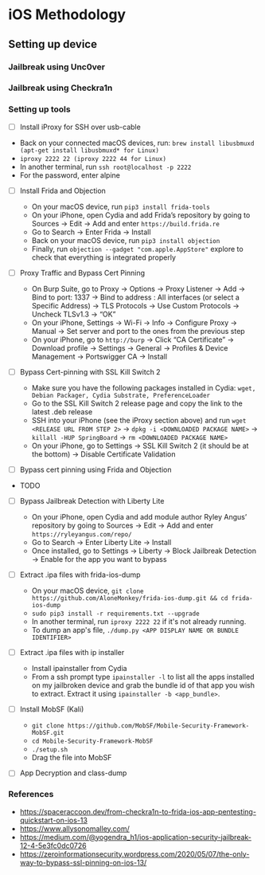 # iOS Methodology

 
## Setting up device

### Jailbreak using Unc0ver


### Jailbreak using Checkra1n


### Setting up tools
  
 - [ ] Install iProxy for SSH over usb-cable
  - Back on your connected macOS devices, run: `brew install libusbmuxd (apt-get install libusbmuxd* for Linux)`
  - `iproxy 2222 22 (iproxy 2222 44 for Linux)`
  - In another terminal, run `ssh root@localhost -p 2222`
  - For the password, enter alpine

- [ ] Install Frida and Objection
  - On your macOS device, run `pip3 install frida-tools`
  - On your iPhone, open Cydia and add Frida’s repository by going to Sources → Edit → Add and enter `https://build.frida.re`
  - Go to Search → Enter Frida → Install
  - Back on your macOS device, run `pip3 install objection`
  - Finally, run `objection --gadget "com.apple.AppStore"` explore to check that everything is integrated properly
  
- [ ] Proxy Traffic and Bypass Cert Pinning
  - On Burp Suite, go to Proxy → Options → Proxy Listener → Add → Bind to port: 1337 → Bind to address : All interfaces (or select a Specific Address) → TLS Protocols → Use Custom Protocols → Uncheck TLSv1.3 → “OK”
  - On your iPhone, Settings → Wi-Fi → Info → Configure Proxy → Manual → Set server and port to the ones from the previous step
  - On your iPhone, go to `http://burp` → Click “CA Certificate” → Download profile → Settings → General → Profiles & Device Management → Portswigger CA → Install
  
- [ ] Bypass Cert-pinning with SSL Kill Switch 2
  - Make sure you have the following packages installed in Cydia: `wget, Debian Packager, Cydia Substrate, PreferenceLoader`
  - Go to the SSL Kill Switch 2 release page and copy the link to the latest .deb release
  - SSH into your iPhone (see the iProxy section above) and run `wget <RELEASE URL FROM STEP 2>` → `dpkg -i <DOWNLOADED PACKAGE NAME>` → `killall -HUP SpringBoard` → `rm <DOWNLOADED PACKAGE NAME>`
  - On your iPhone, go to Settings → SSL Kill Switch 2 (it should be at the bottom) → Disable Certificate Validation
  
  
- [ ] Bypass cert pinning using Frida and Objection
- TODO

- [ ] Bypass Jailbreak Detection with Liberty Lite
  - On your iPhone, open Cydia and add module author Ryley Angus’ repository by going to Sources → Edit → Add and enter `https://ryleyangus.com/repo/`
  - Go to Search → Enter Liberty Lite → Install
  - Once installed, go to Settings → Liberty → Block Jailbreak Detection → Enable for the app you want to bypass

- [ ] Extract .ipa files with frida-ios-dump
  - On your macOS device, `git clone https://github.com/AloneMonkey/frida-ios-dump.git && cd frida-ios-dump`
  - `sudo pip3 install -r requirements.txt --upgrade`
  - In another terminal, run `iproxy 2222 22` if it's not already running.
  - To dump an app's file, `./dump.py <APP DISPLAY NAME OR BUNDLE IDENTIFIER>`

- [ ] Extract .ipa files with ip installer
  - Install ipainstaller from Cydia
  - From a ssh prompt type `ipainstaller -l` to list all the apps installed on my jailbroken device and grab the bundle id of that app you wish to extract. Extract it using `ipainstaller -b <app_bundle>`.
  
- [ ] Install MobSF (Kali)
  - `git clone https://github.com/MobSF/Mobile-Security-Framework-MobSF.git`
  - `cd Mobile-Security-Framework-MobSF`
  - `./setup.sh`
  - Drag the file into MobSF

- [ ] App Decryption and class-dump
  
  
### References
- https://spaceraccoon.dev/from-checkra1n-to-frida-ios-app-pentesting-quickstart-on-ios-13
- https://www.allysonomalley.com/
- https://medium.com/@yogendra_h1/ios-application-security-jailbreak-12-4-5e3fc0dc0726
- https://zeroinformationsecurity.wordpress.com/2020/05/07/the-only-way-to-bypass-ssl-pinning-on-ios-13/
